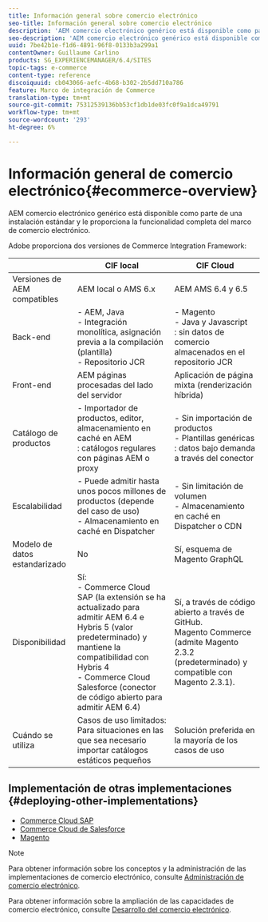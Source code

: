 ```yaml
---
title: Información general sobre comercio electrónico
seo-title: Información general sobre comercio electrónico
description: 'AEM comercio electrónico genérico está disponible como parte de la instalación estándar y le proporciona toda la funcionalidad del marco de comercio electrónico.  '
seo-description: 'AEM comercio electrónico genérico está disponible como parte de la instalación estándar y le proporciona toda la funcionalidad del marco de comercio electrónico.  '
uuid: 7be42b1e-f1d6-4891-96f8-0133b3a299a1
contentOwner: Guillaume Carlino
products: SG_EXPERIENCEMANAGER/6.4/SITES
topic-tags: e-commerce
content-type: reference
discoiquuid: cb043066-aefc-4b68-b302-2b5dd710a786
feature: Marco de integración de Commerce
translation-type: tm+mt
source-git-commit: 75312539136bb53cf1db1de03fc0f9a1dca49791
workflow-type: tm+mt
source-wordcount: '293'
ht-degree: 6%

---
```



# Información general de comercio electrónico{#ecommerce-overview}

AEM comercio electrónico genérico está disponible como parte de una instalación estándar y le proporciona la funcionalidad completa del marco de comercio electrónico.

Adobe proporciona dos versiones de Commerce Integration Framework:

|  | CIF local | CIF Cloud |
|-------------------------|--------------------------------------------------------------------------------------------------------------------------------------------------------------------------------------------------------|------------------------------------------------------------------------------------------------------------------------|
| Versiones de AEM compatibles | AEM local o AMS 6.x | AEM AMS 6.4 y 6.5 |
| Back-end | - AEM, Java <br> - Integración monolítica, asignación previa a la compilación (plantilla)<br> - Repositorio JCR | - Magento <br>- Java y Javascript <br>: sin datos de comercio almacenados en el repositorio JCR |
| Front-end | AEM páginas procesadas del lado del servidor | Aplicación de página mixta (renderización híbrida) |
| Catálogo de productos | - Importador de productos, editor, almacenamiento en caché en AEM <br>: catálogos regulares con páginas AEM o proxy | - Sin importación de productos <br>- Plantillas genéricas <br>: datos bajo demanda a través del conector |
| Escalabilidad | - Puede admitir hasta unos pocos millones de productos (depende del caso de uso) <br> - Almacenamiento en caché en Dispatcher | - Sin limitación de volumen <br>- Almacenamiento en caché en Dispatcher o CDN |
| Modelo de datos estandarizado | No | Sí, esquema de Magento GraphQL |
| Disponibilidad | Sí:<br> - Commerce Cloud SAP (la extensión se ha actualizado para admitir AEM 6.4 e Hybris 5 (valor predeterminado) y mantiene la compatibilidad con Hybris 4 <br> - Commerce Cloud Salesforce (conector de código abierto para admitir AEM 6.4) | Sí, a través de código abierto a través de GitHub. <br> Magento Commerce (admite Magento 2.3.2 (predeterminado) y compatible con Magento 2.3.1). |
| Cuándo se utiliza | Casos de uso limitados: Para situaciones en las que sea necesario importar catálogos estáticos pequeños | Solución preferida en la mayoría de los casos de uso |


## Implementación de otras implementaciones {#deploying-other-implementations}

* [Commerce Cloud SAP](/help/sites-deploying/sap-commerce-cloud.md)
* [Commerce Cloud de Salesforce](https://github.com/adobe/commerce-salesforce)
* [Magento](https://www.adobe.io/apis/experiencecloud/commerce-integration-framework/integrations.html#!AdobeDocs/commerce-cif-documentation/master/integrations/02-AEM-Magento.md)

>[!NOTE]
>
>Para obtener información sobre los conceptos y la administración de las implementaciones de comercio electrónico, consulte [Administración de comercio electrónico](/help/sites-administering/ecommerce.md).
>
>Para obtener información sobre la ampliación de las capacidades de comercio electrónico, consulte [Desarrollo del comercio electrónico](/help/sites-developing/ecommerce.md).

